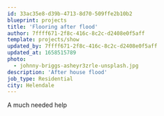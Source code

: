 ```yaml
---
id: 33ac35e8-d39b-4713-8d70-509ffe2b10b2
blueprint: projects
title: 'Flooring after flood'
author: 7ffff671-2f8c-416c-8c2c-d2408e0f5aff
template: projects/show
updated_by: 7ffff671-2f8c-416c-8c2c-d2408e0f5aff
updated_at: 1658515789
photo:
  - johnny-briggs-asheyr3zrle-unsplash.jpg
description: 'After house flood'
job_type: Residential
city: Helendale
---
```

A much needed help